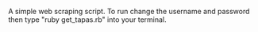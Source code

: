 A simple web scraping script. To run change the username and password then type "ruby get_tapas.rb" into your terminal.